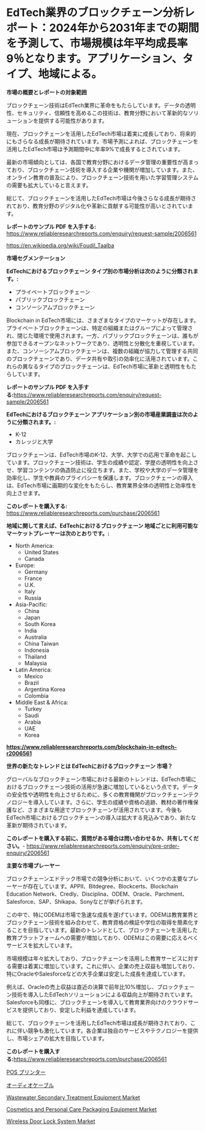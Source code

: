 <p><h1>EdTech業界のブロックチェーン分析レポート：2024年から2031年までの期間を予測して、市場規模は年平均成長率9％となります。アプリケーション、タイプ、地域による。</h1></p><p><strong>市場の概要とレポートの対象範囲</strong></p>
<p><p>ブロックチェーン技術はEdTech業界に革命をもたらしています。データの透明性、セキュリティ、信頼性を高めるこの技術は、教育分野において革新的なソリューションを提供する可能性があります。</p><p>現在、ブロックチェーンを活用したEdTech市場は着実に成長しており、将来的にもさらなる成長が期待されています。市場予測によれば、ブロックチェーンを活用したEdTech市場は予測期間中に年率9%で成長するとされています。</p><p>最新の市場傾向としては、各国で教育分野におけるデータ管理の重要性が高まっており、ブロックチェーン技術を導入する企業や機関が増加しています。また、オンライン教育の普及により、ブロックチェーン技術を用いた学習管理システムの需要も拡大していると言えます。</p><p>総じて、ブロックチェーンを活用したEdTech市場は今後さらなる成長が期待されており、教育分野のデジタル化や革新に貢献する可能性が高いとされています。</p></p>
<p><strong>レポートのサンプル PDF を入手する:</strong> <a href="https://www.reliableresearchreports.com/enquiry/request-sample/2006561">https://www.reliableresearchreports.com/enquiry/request-sample/2006561</a></p>
<p><a href="https://en.wikipedia.org/wiki/Foudil_Taalba">https://en.wikipedia.org/wiki/Foudil_Taalba</a></p>
<p><strong>市場セグメンテーション</strong></p>
<p><strong>EdTechにおけるブロックチェーン タイプ別の市場分析は次のように分類されます。:</strong></p>
<p><ul><li>プライベートブロックチェーン</li><li>パブリックブロックチェーン</li><li>コンソーシアムブロックチェーン</li></ul></p>
<p><p>Blockchain in EdTech市場には、さまざまなタイプのマーケットが存在します。プライベートブロックチェーンは、特定の組織またはグループによって管理され、閉じた環境で使用されます。一方、パブリックブロックチェーンは、誰もが参加できるオープンなネットワークであり、透明性と分散化を重視しています。また、コンソーシアムブロックチェーンは、複数の組織が協力して管理する共同のブロックチェーンであり、データ共有や取引の効率化に活用されています。これらの異なるタイプのブロックチェーンは、EdTech市場に革新と透明性をもたらしています。</p></p>
<p><strong>レポートのサンプル PDF を入手する:</strong><a href="https://www.reliableresearchreports.com/enquiry/request-sample/2006561">https://www.reliableresearchreports.com/enquiry/request-sample/2006561</a></p>
<p><strong> EdTechにおけるブロックチェーン アプリケーション別の市場産業調査は次のように分類されます。:</strong></p>
<p><ul><li>K-12</li><li>カレッジと大学</li></ul></p>
<p><p>ブロックチェーンは、EdTech市場のK-12、大学、大学での応用で革命を起こしています。ブロックチェーン技術は、学生の成績や認定、学歴の透明性を向上させ、学習コンテンツの偽造防止に役立ちます。また、学校や大学のデータ管理を効率化し、学生や教員のプライバシーを保護します。ブロックチェーンの導入は、EdTech市場に画期的な変化をもたらし、教育業界全体の透明性と効率性を向上させます。</p></p>
<p><strong>このレポートを購入する:</strong> <a href="https://www.reliableresearchreports.com/purchase/2006561">https://www.reliableresearchreports.com/purchase/2006561</a></p>
<p><strong>地域に関して言えば、EdTechにおけるブロックチェーン 地域ごとに利用可能なマーケットプレーヤーは次のとおりです。:</strong></p>
<p><ul>
    <li>
        North America:
        <ul>
            <li>United States</li>
            <li>Canada</li>
        </ul>
    </li>
    <li>
        Europe:
        <ul>
            <li>Germany</li>
            <li>France</li>
            <li>U.K.</li>
            <li>Italy</li>
            <li>Russia</li>
        </ul>
    </li>
    <li>
        Asia-Pacific:
        <ul>
            <li>China</li>
            <li>Japan</li>
            <li>South Korea</li>
            <li>India</li>
            <li>Australia</li>
            <li>China Taiwan</li>
            <li>Indonesia</li>
            <li>Thailand</li>
            <li>Malaysia</li>
        </ul>
    </li>
    <li>
        Latin America:
        <ul>
            <li>Mexico</li>
            <li>Brazil</li>
            <li>Argentina Korea</li>
            <li>Colombia</li>
        </ul>
    </li>
    <li>
        Middle East & Africa:
        <ul>
            <li>Turkey</li>
            <li>Saudi</li>
            <li>Arabia</li>
            <li>UAE</li>
            <li>Korea</li>
        </ul>
    </li>
    </ul></p>
<p><strong><a href="https://www.reliableresearchreports.com/blockchain-in-edtech-r2006561">https://www.reliableresearchreports.com/blockchain-in-edtech-r2006561</a></strong></p>
<p><strong>世界の新たなトレンドとは EdTechにおけるブロックチェーン 市場？</strong></p>
<p><p>グローバルなブロックチェーン市場における最新のトレンドは、EdTech市場におけるブロックチェーン技術の活用が急速に増加しているという点です。データの安全性や透明性を向上させるために、多くの教育機関がブロックチェーンテクノロジーを導入しています。さらに、学生の成績や資格の追跡、教材の著作権保護など、さまざまな用途でブロックチェーンが活用されています。今後もEdTech市場におけるブロックチェーンの導入は拡大する見込みであり、新たな革新が期待されています。</p></p>
<p><strong>このレポートを購入する前に、質問がある場合は問い合わせるか、共有してください。</strong>- <a href="https://www.reliableresearchreports.com/enquiry/pre-order-enquiry/2006561">https://www.reliableresearchreports.com/enquiry/pre-order-enquiry/2006561</a></p>
<p><strong>主要な市場プレーヤー</strong></p>
<p><p>ブロックチェーンエドテック市場での競争分析において、いくつかの主要なプレーヤーが存在しています。APPII、Bitdegree、Blockcerts、Blockchain Education Network、Credly、Disciplina、ODEM、Oracle、Parchment、Salesforce、SAP、Shikapa、Sonyなどが挙げられます。</p><p>この中で、特にODEMは市場で急速な成長を遂げています。ODEMは教育業界とブロックチェーン技術を組み合わせて、教育資格の検証や学位の取得を簡素化することを目指しています。最新のトレンドとして、ブロックチェーンを活用した教育プラットフォームへの需要が増加しており、ODEMはこの需要に応えるべくサービスを拡大しています。</p><p>市場規模は年々拡大しており、ブロックチェーンを活用した教育サービスに対する需要は着実に増加しています。これに伴い、企業の売上収益も増加しており、特にOracleやSalesforceなどの大手企業は安定した成長を達成しています。</p><p>例えば、Oracleの売上収益は直近の決算で前年比10%増加し、ブロックチェーン技術を導入したEdTechソリューションによる収益向上が期待されています。Salesforceも同様に、ブロックチェーンを導入して教育業界向けのクラウドサービスを提供しており、安定した利益を達成しています。</p><p>総じて、ブロックチェーンを活用したEdTech市場は成長が期待されており、これに伴い競争も激化しています。各企業は独自のサービスやテクノロジーを提供し、市場シェアの拡大を目指しています。</p></p>
<p><strong>このレポートを購入する:</strong><a href="https://www.reliableresearchreports.com/purchase/2006561">https://www.reliableresearchreports.com/purchase/2006561</a></p>
<p><p><a href="https://medium.com/@alyle7648/%E3%82%B0%E3%83%AD%E3%83%BC%E3%83%90%E3%83%ABpos%E3%83%97%E3%83%AA%E3%83%B3%E3%82%BF%E3%83%BC%E7%94%A3%E6%A5%AD%E8%AA%BF%E6%9F%BB%E3%83%AC%E3%83%9D%E3%83%BC%E3%83%88-%E7%AB%B6%E4%BA%89%E7%92%B0%E5%A2%83-%E5%B8%82%E5%A0%B4%E8%A6%8F%E6%A8%A1-%E5%9C%B0%E5%9F%9F%E3%81%AE%E7%8A%B6%E6%B3%81%E3%81%8A%E3%82%88%E3%81%B3%E5%B1%95%E6%9C%9B%E4%BA%88%E6%B8%AC-2024%E5%B9%B4-2031%E5%B9%B4-658999f6e452">POS プリンター</a></p><p><a href="https://medium.com/@dm15982023/av-%E3%82%B1%E3%83%BC%E3%83%96%E3%83%AB%E5%B8%82%E5%A0%B4-%E3%82%B0%E3%83%AD%E3%83%BC%E3%83%90%E3%83%AB%E3%81%8A%E3%82%88%E3%81%B3%E5%9C%B0%E5%9F%9F%E5%88%86%E6%9E%90-%E3%82%A8%E3%83%B3%E3%83%89%E3%83%A6%E3%83%BC%E3%82%B6%E3%83%BC-%E8%A3%BD%E5%93%81-%E5%9C%B0%E5%9F%9F%E3%81%AB%E7%84%A6%E7%82%B9%E3%82%92%E5%BD%93%E3%81%A6%E3%81%9F%E5%88%86%E6%9E%90%E3%81%A8%E4%BA%88%E6%B8%AC-2024%E5%B9%B4-2031%E5%B9%B4-1192df7209f4">オーディオケーブル</a></p><p><a href="https://issuu.com/reportprime-2/docs/wastewater-secondary-treatment-equipment-market-si">Wastewater Secondary Treatment Equipment Market</a></p><p><a href="https://issuu.com/reportprime-2/docs/cosmetics-and-personal-care-packaging-equipment-ma">Cosmetics and Personal Care Packaging Equipment Market</a></p><p><a href="https://github.com/dmmanir420/Market-Research-Report-List-2/blob/main/wireless-door-lock-system-market.md">Wireless Door Lock System Market</a></p></p>